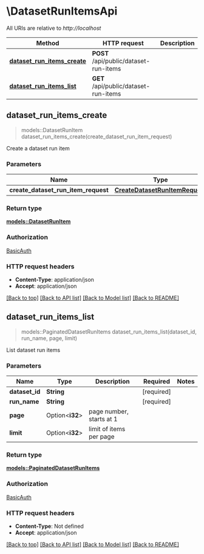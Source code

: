 # \DatasetRunItemsApi

All URIs are relative to *http://localhost*

Method | HTTP request | Description
------------- | ------------- | -------------
[**dataset_run_items_create**](DatasetRunItemsApi.md#dataset_run_items_create) | **POST** /api/public/dataset-run-items | 
[**dataset_run_items_list**](DatasetRunItemsApi.md#dataset_run_items_list) | **GET** /api/public/dataset-run-items | 



## dataset_run_items_create

> models::DatasetRunItem dataset_run_items_create(create_dataset_run_item_request)


Create a dataset run item

### Parameters


Name | Type | Description  | Required | Notes
------------- | ------------- | ------------- | ------------- | -------------
**create_dataset_run_item_request** | [**CreateDatasetRunItemRequest**](CreateDatasetRunItemRequest.md) |  | [required] |

### Return type

[**models::DatasetRunItem**](DatasetRunItem.md)

### Authorization

[BasicAuth](../README.md#BasicAuth)

### HTTP request headers

- **Content-Type**: application/json
- **Accept**: application/json

[[Back to top]](#) [[Back to API list]](../README.md#documentation-for-api-endpoints) [[Back to Model list]](../README.md#documentation-for-models) [[Back to README]](../README.md)


## dataset_run_items_list

> models::PaginatedDatasetRunItems dataset_run_items_list(dataset_id, run_name, page, limit)


List dataset run items

### Parameters


Name | Type | Description  | Required | Notes
------------- | ------------- | ------------- | ------------- | -------------
**dataset_id** | **String** |  | [required] |
**run_name** | **String** |  | [required] |
**page** | Option<**i32**> | page number, starts at 1 |  |
**limit** | Option<**i32**> | limit of items per page |  |

### Return type

[**models::PaginatedDatasetRunItems**](PaginatedDatasetRunItems.md)

### Authorization

[BasicAuth](../README.md#BasicAuth)

### HTTP request headers

- **Content-Type**: Not defined
- **Accept**: application/json

[[Back to top]](#) [[Back to API list]](../README.md#documentation-for-api-endpoints) [[Back to Model list]](../README.md#documentation-for-models) [[Back to README]](../README.md)

